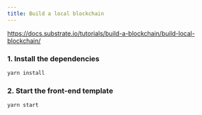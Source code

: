 ```yaml
---
title: Build a local blockchain
---
```

https://docs.substrate.io/tutorials/build-a-blockchain/build-local-blockchain/

### 1. Install the dependencies
```bash
yarn install
```

### 2. Start the front-end template
```bash
yarn start
```